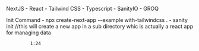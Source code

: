 NextJS - React - Tailwind CSS - Typescript - SanityIO - GROQ

Init Command - npx create-next-app --example with-tailwindcss .
             - sanity init //this will create a new app in a sub directory whic is actually a react app for managing data

             1:24